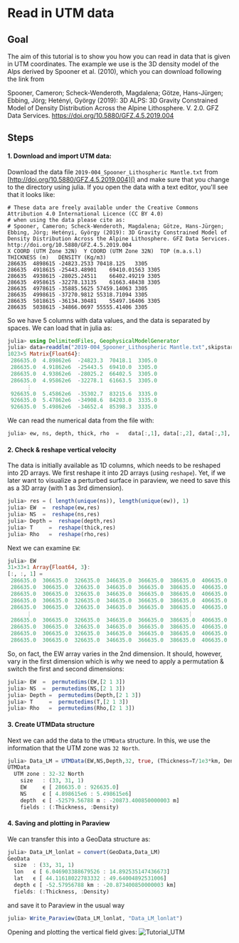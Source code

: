 # Read in UTM data

## Goal

The aim of this tutorial is to show you how you can read in data that is given in UTM coordinates.
The example we use is the 3D density model of the Alps derived by Spooner et al. (2010), which you can download following the link from

Spooner, Cameron; Scheck-Wenderoth, Magdalena; Götze, Hans-Jürgen; Ebbing, Jörg; Hetényi, György (2019): 3D ALPS: 3D Gravity Constrained Model of Density Distribution Across the Alpine Lithosphere. V. 2.0. GFZ Data Services. https://doi.org/10.5880/GFZ.4.5.2019.004



## Steps

#### 1. Download and import UTM data:
Download the data file `2019-004_Spooner_Lithospheric Mantle.txt` from [http://doi.org/10.5880/GFZ.4.5.2019.004]() and make sure that you change to the directory using julia.
If you open the data with a text editor, you'll see that it looks like:
```
# These data are freely available under the Creative Commons Attribution 4.0 International Licence (CC BY 4.0)
# when using the data please cite as:
# Spooner, Cameron; Scheck-Wenderoth, Magdalena; Götze, Hans-Jürgen; Ebbing, Jörg; Hetényi, György (2019): 3D Gravity Constrained Model of Density Distribution Across the Alpine Lithosphere. GFZ Data Services. http://doi.org/10.5880/GFZ.4.5.2019.004
X COORD (UTM Zone 32N)	Y COORD (UTM Zone 32N)	TOP (m.a.s.l)	THICKNESS (m)	DENSITY (Kg/m3)
286635	4898615	-24823.2533	70418.125	3305
286635	4918615	-25443.48901	69410.01563	3305
286635	4938615	-28025.24511	66402.49219	3305
286635	4958615	-32278.13135	61663.48438	3305
286635	4978615	-35885.5625	57459.14063	3305
286635	4998615	-37270.9812	55318.71094	3305
286635	5018615	-36134.30481	55497.16406	3305
286635	5038615	-34866.0697	55555.41406	3305
```

So we have 5 columns with data values, and the data is separated by spaces.
We can load that in julia as:
```julia
julia> using DelimitedFiles, GeophysicalModelGenerator
julia> data=readdlm("2019-004_Spooner_Lithospheric Mantle.txt",skipstart=4)
1023×5 Matrix{Float64}:
 286635.0  4.89862e6  -24823.3  70418.1  3305.0
 286635.0  4.91862e6  -25443.5  69410.0  3305.0
 286635.0  4.93862e6  -28025.2  66402.5  3305.0
 286635.0  4.95862e6  -32278.1  61663.5  3305.0
      ⋮
 926635.0  5.45862e6  -35302.7  83215.6  3335.0
 926635.0  5.47862e6  -34908.6  84203.0  3335.0
 926635.0  5.49862e6  -34652.4  85398.3  3335.0
```
We can read the numerical data from the file with:
```julia
julia> ew, ns, depth, thick, rho  =   data[:,1], data[:,2], data[:,3], data[:,4], data[:,5];
```

#### 2. Check & reshape vertical velocity

The data is initially available as 1D columns, which needs to be reshaped into 2D arrays.
We first reshape it into 2D arrays (using `reshape`). Yet, if we later want to visualize a perturbed surface in paraview, we need to save this as a 3D array (with 1 as 3rd dimension).

```julia
julia> res = ( length(unique(ns)), length(unique(ew)), 1)
julia> EW  =  reshape(ew,res)
julia> NS  =  reshape(ns,res)
julia> Depth =  reshape(depth,res)
julia> T     =  reshape(thick,res)
julia> Rho   =  reshape(rho,res)
```
Next we can examine `EW`:
```julia
julia> EW
31×33×1 Array{Float64, 3}:
[:, :, 1] =
 286635.0  306635.0  326635.0  346635.0  366635.0  386635.0  406635.0  …  826635.0  846635.0  866635.0  886635.0  906635.0  926635.0
 286635.0  306635.0  326635.0  346635.0  366635.0  386635.0  406635.0     826635.0  846635.0  866635.0  886635.0  906635.0  926635.0
 286635.0  306635.0  326635.0  346635.0  366635.0  386635.0  406635.0     826635.0  846635.0  866635.0  886635.0  906635.0  926635.0
 286635.0  306635.0  326635.0  346635.0  366635.0  386635.0  406635.0     826635.0  846635.0  866635.0  886635.0  906635.0  926635.0
 286635.0  306635.0  326635.0  346635.0  366635.0  386635.0  406635.0     826635.0  846635.0  866635.0  886635.0  906635.0  926635.0
      ⋮                                                 ⋮              ⋱                                     ⋮
 286635.0  306635.0  326635.0  346635.0  366635.0  386635.0  406635.0     826635.0  846635.0  866635.0  886635.0  906635.0  926635.0
 286635.0  306635.0  326635.0  346635.0  366635.0  386635.0  406635.0     826635.0  846635.0  866635.0  886635.0  906635.0  926635.0
 286635.0  306635.0  326635.0  346635.0  366635.0  386635.0  406635.0     826635.0  846635.0  866635.0  886635.0  906635.0  926635.0
 286635.0  306635.0  326635.0  346635.0  366635.0  386635.0  406635.0  …  826635.0  846635.0  866635.0  886635.0  906635.0  926635.0
```
So, on fact, the EW array varies in the 2nd dimension. It should, however, vary in the first dimension which is why we need to apply a permutation & switch the first and second dimensions:
```julia
julia> EW  =  permutedims(EW,[2 1 3])
julia> NS  =  permutedims(NS,[2 1 3])
julia> Depth =  permutedims(Depth,[2 1 3])
julia> T     =  permutedims(T,[2 1 3])
julia> Rho   =  permutedims(Rho,[2 1 3])
```


#### 3. Create UTMData structure
Next we can add the data to the `UTMData` structure. In this, we use the information that the UTM zone was `32 North`.

```julia
julia> Data_LM = UTMData(EW,NS,Depth,32, true, (Thickness=T/1e3*km, Density=Rho*kg/m^3 ))
UTMData
  UTM zone : 32-32 North
    size   : (33, 31, 1)
    EW     ϵ [ 286635.0 : 926635.0]
    NS     ϵ [ 4.898615e6 : 5.498615e6]
    depth  ϵ [ -52579.56788 m : -20873.400850000003 m]
    fields : (:Thickness, :Density)
```


#### 4. Saving and plotting in Paraview

We can transfer this into a GeoData structure as:

```julia
julia> Data_LM_lonlat = convert(GeoData,Data_LM)
GeoData
  size  : (33, 31, 1)
  lon   ϵ [ 6.046903388679526 : 14.892535147436673]
  lat   ϵ [ 44.11618022783332 : 49.64004892531006]
  depth ϵ [ -52.57956788 km : -20.873400850000003 km]
  fields: (:Thickness, :Density)
```

and save it to Paraview in the usual way

```julia
julia> Write_Paraview(Data_LM_lonlat, "Data_LM_lonlat")
```

Opening and plotting the vertical field gives:
![Tutorial_UTM](../assets/img/Tutorial_UTM.png)
